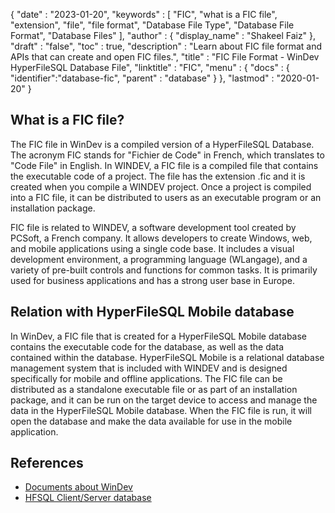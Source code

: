 {
  "date" : "2023-01-20",
  "keywords" : [ "FIC", "what is a FIC file", "extension", "file", "file format", "Database File Type", "Database File Format", "Database Files" ],
  "author" : {
    "display_name" : "Shakeel Faiz"
  },
  "draft" : "false",
  "toc" : true,
  "description" : "Learn about FIC file format and APIs that can create and open FIC files.",
  "title" : "FIC File Format - WinDev HyperFileSQL Database File",
  "linktitle" : "FIC",
  "menu" : {
    "docs" : {
      "identifier":"database-fic",
      "parent" : "database"
    }
  },
  "lastmod" : "2020-01-20"
}

## What is a FIC file?

The FIC file in WinDev is a compiled version of a HyperFileSQL Database. The acronym FIC stands for "Fichier de Code" in French, which translates to "Code File" in English. In WINDEV, a FIC file is a compiled file that contains the executable code of a project. The file has the extension .fic and it is created when you compile a WINDEV project. Once a project is compiled into a FIC file, it can be distributed to users as an executable program or an installation package. 

FIC file is related to WINDEV, a software development tool created by PCSoft, a French company. It allows developers to create Windows, web, and mobile applications using a single code base. It includes a visual development environment, a programming language (WLangage), and a variety of pre-built controls and functions for common tasks. It is primarily used for business applications and has a strong user base in Europe.

## Relation with HyperFileSQL Mobile database

In WinDev, a FIC file that is created for a HyperFileSQL Mobile database contains the executable code for the database, as well as the data contained within the database. HyperFileSQL Mobile is a relational database management system that is included with WINDEV and is designed specifically for mobile and offline applications. The FIC file can be distributed as a standalone executable file or as part of an installation package, and it can be run on the target device to access and manage the data in the HyperFileSQL Mobile database. When the FIC file is run, it will open the database and make the data available for use in the mobile application.

## References
* [Documents about WinDev](https://windev.com/pcsoft/documentations.html)
* [HFSQL Client/Server database](https://help.windev.com/?1000017310&name=hfsql_clientserver_database_recommendations_about_security)

